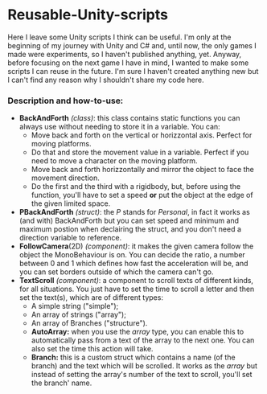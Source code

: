 # Reusable-Unity-scripts
Here I leave some Unity scripts I think can be useful. I'm only at the beginning of my journey with Unity and C# and, until now, the only games I made were experiments, so I haven't published anything, yet.
Anyway, before focusing on the next game I have in mind, I wanted to make some scripts I can reuse in the future. I'm sure I haven't created anything new but I can't find any reason why I shouldn't share my code here.

### Description and how-to-use:
- **BackAndForth** *(class)*: this class contains static functions you can always use without needing to store it in a variable. You can:
  * Move back and forth on the vertical or horizzontal axis. Perfect for moving platforms.
  * Do that and store the movement value in a variable. Perfect if you need to move a character on the moving platform.
  * Move back and forth horizzontally and mirror the object to face the movement direction.
  * Do the first and the third with a rigidbody, but, before using the function, you'll have to set a speed **or** put the object at the edge of the given limited space.
- **PBackAndForth** *(struct)*: the *P* stands for *Personal*, in fact it works as (and with) BackAndForth but you can set speed and minimum and maximum postion when declairing the struct, and you don't need a direction variable to reference.
- **FollowCamera**(2D) *(component)*: it makes the given camera follow the object the MonoBehaviour is on. You can decide the ratio, a number between 0 and 1 which defines how fast the acceleration will be, and you can set borders outside of which the camera can't go.
- **TextScroll** *(component)*: a component to scroll texts of different kinds, for all situations. You just have to set the time to scroll a letter and then set the text(s), which are of different types:
  * A simple string ("simple");
  * An array of strings ("array");
  * An array of Branches ("structure").
  - **AutoArray:** when you use the *array* type, you can enable this to automatically pass from a text of the array to the next one. You can also set the time this action will take.
  - **Branch:** this is a custom struct which contains a name (of the branch) and the text which will be scrolled. It works as the *array* but instead of setting the array's number of the text to scroll, you'll set the branch' name.
